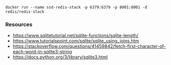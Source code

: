 `docker run --name ssd-redis-stack -p 6379:6379 -p 8001:8001 -d redis/redis-stack`

### Resources
- https://www.sqlitetutorial.net/sqlite-functions/sqlite-length/
- https://www.tutorialspoint.com/sqlite/sqlite_using_joins.htm
- https://stackoverflow.com/questions/41459842/fetch-first-character-of-each-word-in-sqlite3-string
- https://docs.python.org/3/library/sqlite3.html